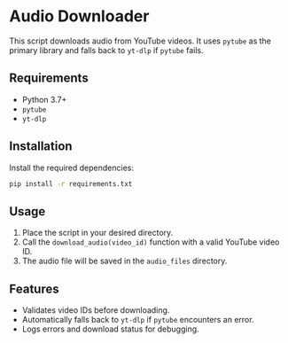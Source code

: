# Audio Downloader

This script downloads audio from YouTube videos. It uses `pytube` as the primary library and falls back to `yt-dlp` if `pytube` fails.

## Requirements

- Python 3.7+
- `pytube`
- `yt-dlp`

## Installation

Install the required dependencies:
```bash
pip install -r requirements.txt
```

## Usage

1. Place the script in your desired directory.
2. Call the `download_audio(video_id)` function with a valid YouTube video ID.
3. The audio file will be saved in the `audio_files` directory.

## Features

- Validates video IDs before downloading.
- Automatically falls back to `yt-dlp` if `pytube` encounters an error.
- Logs errors and download status for debugging.
